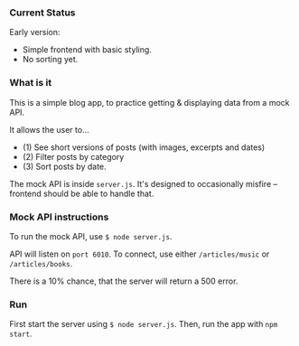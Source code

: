 ### Current Status
Early version: 
- Simple frontend with basic styling.
- No sorting yet.

### What is it
This is a simple blog app, to practice getting & displaying data from a mock API.

It allows the user to...
- (1) See short versions of posts (with images, excerpts and dates)
- (2) Filter posts by category
- (3) Sort posts by date.

The mock API is inside `server.js`. It's designed to occasionally misfire – frontend should be able to handle that.

### Mock API instructions

To run the mock API, use `$ node server.js`.

API will listen on `port 6010`. To connect, use either `/articles/music` or `/articles/books`.

There is a 10% chance, that the server will return a 500 error.

### Run

First start the server using `$ node server.js`. Then, run the app with `npm start`.